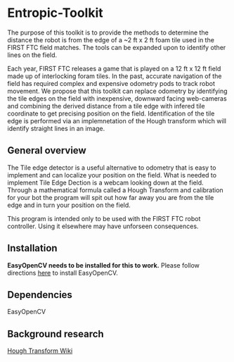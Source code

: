 # Entropic-Toolkit
The purpose of this toolkit is to provide the methods to determine the distance the robot is from the edge of a ~2 ft x 2 ft foam tile used in the FIRST FTC field matches. The tools can be expanded upon to identify other lines on the field.

Each year, FIRST FTC releases a game that is played on a 12 ft x 12 ft field made up of interlocking foram tiles. In the past, accurate navigation of the field has required complex and expensive odometry pods to track robot movement. We propose that this toolkit can replace odometry by identifying the tile edges on the field with inexpensive, downward facing web-cameras and combining the derived distance from a tile edge with infered tile coordinate to get precising position on the field. Identification of the tile edge is performed via an implemnetation of the Hough transform which will identify straight lines in an image.

## General overview
The Tile edge detector is a useful alternative to odometry that is easy to implement and can localize your position on the field. What is needed to implement Tile Edge Dection is a webcam looking down at the field. Through a mathematical formula called a Hough Transform and calibration for your bot the program will spit out how far away you are from the tile edge and in turn your position on the field.

This program is intended only to be used with the FIRST FTC robot controller. Using it elsewhere may have unforseen consequences.

## Installation 
**EasyOpenCV needs to be installed for this to work.**
Please follow directions [here](https://github.com/OpenFTC/EasyOpenCV#installation-instructions-android-studio) to install EasyOpenCV.

## Dependencies
EasyOpenCV

## Background research
[Hough Transform Wiki](https://en.wikipedia.org/wiki/Hough_transform)
